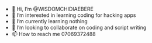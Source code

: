 - 👋 Hi, I’m @WISDOMCHIDIAEBERE
- 👀 I’m interested in learning coding for hacking apps
- 🌱 I’m currently learning nothing
- 💞️ I’m looking to collaborate on coding and script writing
- 📫 How to reach me 07069372488

<!---
WISDOMCHIDIAEBERE/WISDOMCHIDIAEBERE is a ✨ special ✨ repository because its `README.md` (this file) appears on your GitHub profile.
You can click the Preview link to take a look at your changes.
--->
